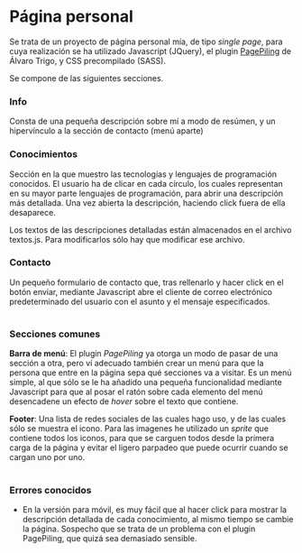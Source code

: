 # Página personal

Se trata de un proyecto de página personal mía, de tipo *single page*, para cuya realización se ha utilizado Javascript (JQuery), el plugin [PagePiling](https://alvarotrigo.com/pagePiling/) de Álvaro Trigo, y CSS precompilado (SASS).

Se compone de las siguientes secciones.

### Info

Consta de una pequeña descripción sobre mí a modo de resúmen, y un hipervínculo a la sección de contacto (menú aparte)

### Conocimientos

Sección en la que muestro las tecnologías y lenguajes de programación conocidos. El usuario ha de clicar en cada círculo, los cuales representan en su mayor parte lenguajes de programación, para abrir una descripción más detallada. Una vez abierta la descripción, haciendo click fuera de ella desaparece.

Los textos de las descripciones detalladas están almacenados en el archivo textos.js. Para modificarlos sólo hay que modificar ese archivo.

### Contacto

Un pequeño formulario de contacto que, tras rellenarlo y hacer click en el botón enviar, mediante Javascript abre el cliente de correo electrónico predeterminado del usuario con el asunto y el mensaje especificados.

#
### Secciones comunes

**Barra de menú**: El plugin *PagePiling* ya otorga un modo de pasar de una sección a otra, pero ví adecuado también crear un menú para que la persona que entre en la página sepa qué secciones va a visitar. Es un menú simple, al que sólo se le ha añadido una pequeña funcionalidad mediante Javascript para que al posar el ratón sobre cada elemento del menú desencadene un efecto de *hover* sobre el texto que contiene.

**Footer**: Una lista de redes sociales de las cuales hago uso, y de las cuales sólo se muestra el icono. Para las imagenes he utilizado un *sprite* que contiene todos los iconos, para que se carguen todos desde la primera carga de la página y evitar el ligero parpadeo que puede ocurrir cuando se cargan uno por uno.

#
### Errores conocidos

- En la versión para móvil, es muy fácil que al hacer click para mostrar la descripción detallada de cada conocimiento, al mismo tiempo se cambie la página. Sospecho que se trata de un problema con el plugin PagePiling, que quizá sea demasiado sensible.
